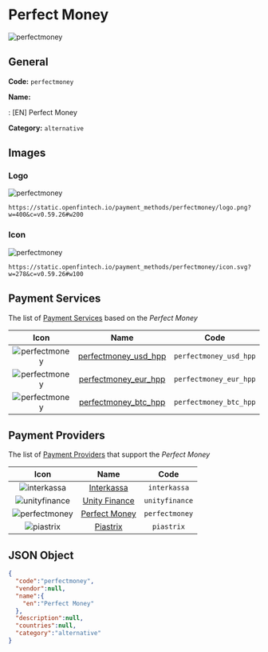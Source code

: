 
# Perfect Money 
![perfectmoney](https://static.openfintech.io/payment_methods/perfectmoney/logo.png?w=400&c=v0.59.26#w200)  

## General 
**Code:** `perfectmoney` 
 
**Name:** 
 
:	[EN] Perfect Money 
 
**Category:** `alternative` 
 

## Images 

### Logo 
![perfectmoney](https://static.openfintech.io/payment_methods/perfectmoney/logo.png?w=400&c=v0.59.26#w200)  

```
https://static.openfintech.io/payment_methods/perfectmoney/logo.png?w=400&c=v0.59.26#w200
```  

### Icon 
![perfectmoney](https://static.openfintech.io/payment_methods/perfectmoney/icon.svg?w=278&c=v0.59.26#w100)  

```
https://static.openfintech.io/payment_methods/perfectmoney/icon.svg?w=278&c=v0.59.26#w100
```  

## Payment Services 
 
The list of [Payment Services](/payment-services/) based on the _Perfect Money_ 

|Icon|Name|Code| 
|:---:|:---:|:---:| 
|![perfectmoney](https://static.openfintech.io/payment_methods/perfectmoney/icon.svg?w=278&c=v0.59.26#w100) |[perfectmoney_usd_hpp](/payment-services/perfectmoney_usd_hpp/)|`perfectmoney_usd_hpp`| 
|![perfectmoney](https://static.openfintech.io/payment_methods/perfectmoney/icon.svg?w=278&c=v0.59.26#w100) |[perfectmoney_eur_hpp](/payment-services/perfectmoney_eur_hpp/)|`perfectmoney_eur_hpp`| 
|![perfectmoney](https://static.openfintech.io/payment_methods/perfectmoney/icon.svg?w=278&c=v0.59.26#w100) |[perfectmoney_btc_hpp](/payment-services/perfectmoney_btc_hpp/)|`perfectmoney_btc_hpp`| 
 

## Payment Providers 
 
The list of [Payment Providers](/payment-providers/) that support the _Perfect Money_ 

|Icon|Name|Code| 
|:---:|:---:|:---:| 
|![interkassa](https://static.openfintech.io/payment_providers/interkassa/icon.svg?w=278&c=v0.59.26#w100) |[Interkassa](/payment-providers/interkassa/)|`interkassa`| 
|![unityfinance](https://static.openfintech.io/payment_providers/unityfinance/icon.svg?w=278&c=v0.59.26#w100) |[Unity Finance](/payment-providers/unityfinance/)|`unityfinance`| 
|![perfectmoney](https://static.openfintech.io/payment_providers/perfectmoney/icon.svg?w=278&c=v0.59.26#w100) |[Perfect Money](/payment-providers/perfectmoney/)|`perfectmoney`| 
|![piastrix](https://static.openfintech.io/payment_providers/piastrix/icon.svg?w=278&c=v0.59.26#w100) |[Piastrix](/payment-providers/piastrix/)|`piastrix`| 
 

## JSON Object 

```json
{
  "code":"perfectmoney",
  "vendor":null,
  "name":{
    "en":"Perfect Money"
  },
  "description":null,
  "countries":null,
  "category":"alternative"
}
```  
